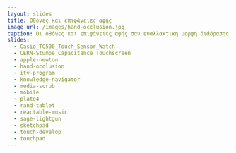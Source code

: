 ```yaml
---
layout: slides
title: Οθόνες και επιφάνειες αφής
image_url: /images/hand-occlusion.jpg
caption: Οι οθόνες και επιφάνειες αφής σαν εναλλακτική μορφή διάδρασης σε σχέση με το ποντίκι και το πληκτρολόγιο.
slides:
  - Casio_TC500_Touch_Sensor_Watch
  - CERN-Stumpe_Capacitance_Touchscreen
  - apple-newton
  - hand-occlusion
  - itv-program
  - knowledge-navigator
  - media-scrub
  - mobile
  - plato4
  - rand-tablet
  - reactable-music
  - sage-lightgun
  - sketchpad
  - touch-develop
  - touchpad
---
```

